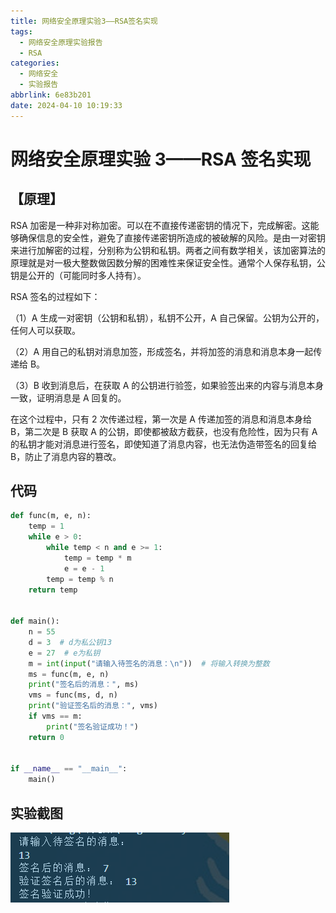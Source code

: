 ```yaml
---
title: 网络安全原理实验3——RSA签名实现
tags:
  - 网络安全原理实验报告
  - RSA
categories:
  - 网络安全
  - 实验报告
abbrlink: 6e83b201
date: 2024-04-10 10:19:33
---
```


# 网络安全原理实验 3——RSA 签名实现

## 【原理】

RSA 加密是一种非对称加密。可以在不直接传递密钥的情况下，完成解密。这能够确保信息的安全性，避免了直接传递密钥所造成的被破解的风险。是由一对密钥来进行加解密的过程，分别称为公钥和私钥。两者之间有数学相关，该加密算法的原理就是对一极大整数做因数分解的困难性来保证安全性。通常个人保存私钥，公钥是公开的（可能同时多人持有）。

RSA 签名的过程如下：

（1）A 生成一对密钥（公钥和私钥），私钥不公开，A 自己保留。公钥为公开的，任何人可以获取。

（2）A 用自己的私钥对消息加签，形成签名，并将加签的消息和消息本身一起传递给 B。

（3）B 收到消息后，在获取 A 的公钥进行验签，如果验签出来的内容与消息本身一致，证明消息是 A 回复的。

在这个过程中，只有 2 次传递过程，第一次是 A 传递加签的消息和消息本身给 B，第二次是 B 获取 A 的公钥，即使都被敌方截获，也没有危险性，因为只有 A 的私钥才能对消息进行签名，即使知道了消息内容，也无法伪造带签名的回复给 B，防止了消息内容的篡改。

## 代码

```python
def func(m, e, n):
    temp = 1
    while e > 0:
        while temp < n and e >= 1:
            temp = temp * m
            e = e - 1
        temp = temp % n
    return temp


def main():
    n = 55
    d = 3  # d为私公钥13
    e = 27  # e为私钥
    m = int(input("请输入待签名的消息：\n"))  # 将输入转换为整数
    ms = func(m, e, n)
    print("签名后的消息：", ms)
    vms = func(ms, d, n)
    print("验证签名后的消息：", vms)
    if vms == m:
        print("签名验证成功！")
    return 0


if __name__ == "__main__":
    main()

```

## 实验截图

![image-20240410104552422](../img/CyberSecurity/3-RSA/image-20240410104552422.png)
